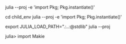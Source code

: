 julia --proj -e 'import Pkg; Pkg.instantiate()'

cd child_env
julia --proj -e 'import Pkg; Pkg.instantiate()'

export JULIA_LOAD_PATH=".:..:@stdlib"
julia --proj

julia> import Makie
